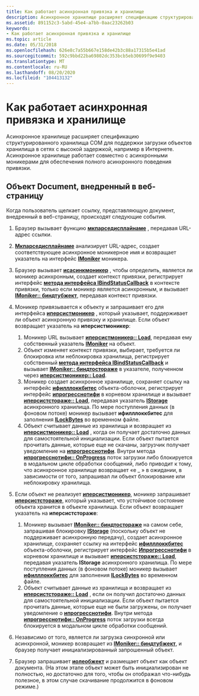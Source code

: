 ```yaml
---
title: Как работает асинхронная привязка и хранилище
description: Асинхронное хранилище расширяет спецификацию структурированного хранилища COM для поддержки загрузки объектов хранилища в сетях с высокой задержкой, например в Интернете.
ms.assetid: 891152c3-5abd-45e4-a7bb-0aac23262b03
keywords:
- Как работает асинхронная привязка и хранилище
ms.topic: article
ms.date: 05/31/2018
ms.openlocfilehash: 626e8c7a55b667e158de42b3c88a17315b5e41ad
ms.sourcegitcommit: 592c9bbd22ba69802dc353bcb5eb30699f9e9403
ms.translationtype: MT
ms.contentlocale: ru-RU
ms.lasthandoff: 08/20/2020
ms.locfileid: "104413132"
---
```

# <a name="how-asynchronous-binding-and-storage-work"></a>Как работает асинхронная привязка и хранилище

Асинхронное хранилище расширяет спецификацию структурированного хранилища COM для поддержки загрузки объектов хранилища в сетях с высокой задержкой, например в Интернете. Асинхронное хранилище работает совместно с асинхронными моникерами для обеспечения полного асинхронного поведения привязки.

## <a name="document-object-embedded-in-a-web-page"></a>Объект Document, внедренный в веб-страницу

Когда пользователь щелкает ссылку, представляющую документ, внедренный в веб-страницу, происходят следующие события.

1.  Браузер вызывает функцию [**мкпарседисплайнаме**](/windows/win32/api/objbase/nf-objbase-mkparsedisplayname) , передавая URL-адрес ссылки.
2.  [**Мкпарседисплайнаме**](/windows/win32/api/objbase/nf-objbase-mkparsedisplayname) анализирует URL-адрес, создает соответствующее асинхронное моникерное имя и возвращает указатель на интерфейс [**IMoniker**](/windows/win32/api/objidl/nn-objidl-imoniker) моникера.
3.  Браузер вызывает [**исасинкмоникер**](/previous-versions/windows/internet-explorer/ie-developer/platform-apis/ms775110(v=vs.85)) , чтобы определить, является ли моникер асинхронным, создает контекст привязки, регистрирует интерфейс [**метода интерфейса IBindStatusCallback**](/previous-versions/windows/internet-explorer/ie-developer/platform-apis/ms775060(v=vs.85)) в контексте привязки, только если моникер является асинхронным, и вызывает [**IMoniker:: биндтубжект**](/windows/win32/api/objidl/nf-objidl-imoniker-bindtoobject), передавая контекст привязки.
4.  Моникер привязывается к объекту и запрашивает его для интерфейса [**иперсистмоникер**](/previous-versions/windows/internet-explorer/ie-developer/platform-apis/ms775042(v=vs.85)) , который указывает, поддерживает ли объект асинхронную привязку и хранилище. Если объект возвращает указатель на **иперсистмоникер**:

    1.  Моникер URL вызывает [**иперсистмоникер:: Load**](/previous-versions/windows/internet-explorer/ie-developer/platform-apis/ms775044(v=vs.85)), передавая ему собственный указатель [**IMoniker**](/windows/win32/api/objidl/nn-objidl-imoniker) на объект.
    2.  Объект изменяет контекст привязки, выбирает, требуется ли блокировка или неблокировка хранилища, регистрирует собственный [**метода интерфейса IBindStatusCallback**](/previous-versions/windows/internet-explorer/ie-developer/platform-apis/ms775060(v=vs.85)) и вызывает [**IMoniker:: биндтостораже**](/windows/win32/api/objidl/nf-objidl-imoniker-bindtostorage) в указателе, полученном через [**иперсистмоникер:: Load**](/previous-versions/windows/internet-explorer/ie-developer/platform-apis/ms775044(v=vs.85)).
    3.  Моникер создает асинхронное хранилище, сохраняет ссылку на интерфейс [**ифилллоккбитес**](/windows/desktop/api/Objidl/nn-objidl-ifilllockbytes) объекта-оболочки, регистрирует интерфейс [**ипрогресснотифи**](/windows/win32/api/objidl/nn-objidl-iprogressnotify) в корневом хранилище и вызывает [**иперсистстораже:: Load**](/windows/win32/api/objidl/nf-objidl-ipersiststorage-load), передавая указатель [**IStorage**](/windows/desktop/api/Objidl/nn-objidl-istorage) асинхронного хранилища. По мере поступления данных (в фоновом потоке) моникер вызывает **ифилллоккбитес** для заполнения [**ILockBytes**](/windows/desktop/api/Objidl/nn-objidl-ilockbytes) во временном файле.
    4.  Объект считывает данные из хранилища и возвращает из [**иперсистмоникер:: Load**](/previous-versions/windows/internet-explorer/ie-developer/platform-apis/ms775044(v=vs.85)) , когда он получает достаточно данных для самостоятельной инициализации. Если объект пытается прочитать данные, которые еще не скачаны, загрузчик получает уведомление на [**ипрогресснотифи**](/windows/win32/api/objidl/nn-objidl-iprogressnotify). Внутри метода [**ипрогресснотифи:: OnProgress**](/windows/win32/api/objidl/nf-objidl-iprogressnotify-onprogress) поток загрузки либо блокируется в модальном цикле обработки сообщений, либо приводит к тому, что асинхронное хранилище возвращает «е \_ » в ожидании, в зависимости от того, запрашивал ли объект блокирование или неблокировку хранилища.

5.  Если объект не реализует [**иперсистмоникер**](/previous-versions/windows/internet-explorer/ie-developer/platform-apis/ms775042(v=vs.85)), моникер запрашивает [**иперсистстораже**](/windows/win32/api/objidl/nn-objidl-ipersiststorage), который указывает, что устойчивое состояние объекта хранится в объекте хранилища. Если объект возвращает указатель на **иперсистстораже**:

    1.  Моникер вызывает [**IMoniker:: биндтостораже**](/windows/win32/api/objidl/nf-objidl-imoniker-bindtostorage) на самом себе, запрашивая блокировку [**IStorage**](/windows/desktop/api/Objidl/nn-objidl-istorage) (поскольку объект не поддерживает асинхронную передачу), создает асинхронное хранилище, сохраняет ссылку на интерфейс [**ифилллоккбитес**](/windows/desktop/api/Objidl/nn-objidl-ifilllockbytes) объекта-оболочки, регистрирует интерфейс [**Ипрогресснотифи**](/windows/win32/api/objidl/nn-objidl-iprogressnotify) в корневом хранилище и вызывает [**иперсистстораже:: Load**](/windows/win32/api/objidl/nf-objidl-ipersiststorage-load), передавая указатель **IStorage** асинхронного хранилища. По мере поступления данных (в фоновом потоке) моникер вызывает [**ифилллоккбитес**](/windows/desktop/api/Objidl/nn-objidl-ifilllockbytes) для заполнения [**ILockBytes**](/windows/desktop/api/Objidl/nn-objidl-ilockbytes) во временном файле.
    2.  Объект считывает данные из хранилища и возвращает из [**иперсистстораже:: Load**](/windows/win32/api/objidl/nf-objidl-ipersiststorage-load) , если он получил достаточно данных для самостоятельной инициализации. Если объект пытается прочитать данные, которые еще не были загружены, он получает уведомление о [**ипрогресснотифи**](/windows/win32/api/objidl/nn-objidl-iprogressnotify). Внутри метода [**ипрогресснотифи:: OnProgress**](/windows/win32/api/objidl/nf-objidl-iprogressnotify-onprogress) поток загрузки всегда блокируется в модальном цикле обработки сообщений.

6.  Независимо от того, является ли загрузка синхронной или асинхронной, моникер возвращает из [**IMoniker:: биндтубжект**](/windows/win32/api/objidl/nf-objidl-imoniker-bindtoobject), и браузер получает инициализированный запрошенный объект.
7.  Браузер запрашивает [**иолеобжект**](/windows/win32/api/oleidl/nn-oleidl-ioleobject) и размещает объект как объект документа. (На этом этапе объект может быть инициализирован не полностью, но достаточно для того, чтобы он отображал что-нибудь полезное, в этом случае скачивание продолжится в фоновом режиме.)

 

 